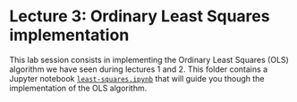 # Lecture 3: Ordinary Least Squares implementation

This lab session consists in implementing the Ordinary Least Squares (OLS) algorithm we have seen during lectures 1 and 2.
This folder contains a Jupyter notebook [`least-squares.ipynb`](least-squares.ipynb) that will guide you though the implementation of the OLS algorithm.